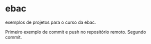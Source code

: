 # ebac
exemplos de projetos para o curso da ebac.

Primeiro exemplo de commit e push no repositório remoto.
Segundo commit.

